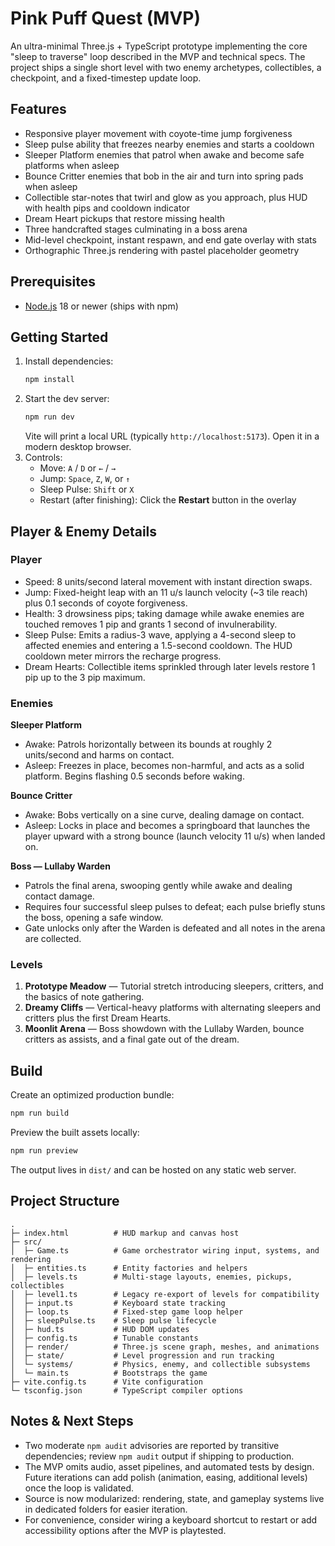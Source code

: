 # Pink Puff Quest (MVP)

An ultra-minimal Three.js + TypeScript prototype implementing the core "sleep to traverse" loop described in the MVP and technical specs. The project ships a single short level with two enemy archetypes, collectibles, a checkpoint, and a fixed-timestep update loop.

## Features

- Responsive player movement with coyote-time jump forgiveness
- Sleep pulse ability that freezes nearby enemies and starts a cooldown
- Sleeper Platform enemies that patrol when awake and become safe platforms when asleep
- Bounce Critter enemies that bob in the air and turn into spring pads when asleep
- Collectible star-notes that twirl and glow as you approach, plus HUD with health pips and cooldown indicator
- Dream Heart pickups that restore missing health
- Three handcrafted stages culminating in a boss arena
- Mid-level checkpoint, instant respawn, and end gate overlay with stats
- Orthographic Three.js rendering with pastel placeholder geometry

## Prerequisites

- [Node.js](https://nodejs.org/) 18 or newer (ships with npm)

## Getting Started

1. Install dependencies:
   ```powershell
   npm install
   ```
2. Start the dev server:
   ```powershell
   npm run dev
   ```
   Vite will print a local URL (typically `http://localhost:5173`). Open it in a modern desktop browser.
3. Controls:
   - Move: `A` / `D` or `←` / `→`
   - Jump: `Space`, `Z`, `W`, or `↑`
   - Sleep Pulse: `Shift` or `X`
   - Restart (after finishing): Click the **Restart** button in the overlay

## Player & Enemy Details

### Player

- Speed: 8 units/second lateral movement with instant direction swaps.
- Jump: Fixed-height leap with an 11 u/s launch velocity (~3 tile reach) plus 0.1 seconds of coyote forgiveness.
- Health: 3 drowsiness pips; taking damage while awake enemies are touched removes 1 pip and grants 1 second of invulnerability.
- Sleep Pulse: Emits a radius-3 wave, applying a 4-second sleep to affected enemies and entering a 1.5-second cooldown. The HUD cooldown meter mirrors the recharge progress.
- Dream Hearts: Collectible items sprinkled through later levels restore 1 pip up to the 3 pip maximum.

### Enemies

**Sleeper Platform**

- Awake: Patrols horizontally between its bounds at roughly 2 units/second and harms on contact.
- Asleep: Freezes in place, becomes non-harmful, and acts as a solid platform. Begins flashing 0.5 seconds before waking.

**Bounce Critter**

- Awake: Bobs vertically on a sine curve, dealing damage on contact.
- Asleep: Locks in place and becomes a springboard that launches the player upward with a strong bounce (launch velocity 11 u/s) when landed on.

**Boss — Lullaby Warden**

- Patrols the final arena, swooping gently while awake and dealing contact damage.
- Requires four successful sleep pulses to defeat; each pulse briefly stuns the boss, opening a safe window.
- Gate unlocks only after the Warden is defeated and all notes in the arena are collected.

### Levels

1. **Prototype Meadow** — Tutorial stretch introducing sleepers, critters, and the basics of note gathering.
2. **Dreamy Cliffs** — Vertical-heavy platforms with alternating sleepers and critters plus the first Dream Hearts.
3. **Moonlit Arena** — Boss showdown with the Lullaby Warden, bounce critters as assists, and a final gate out of the dream.

## Build

Create an optimized production bundle:
```powershell
npm run build
```
Preview the built assets locally:
```powershell
npm run preview
```
The output lives in `dist/` and can be hosted on any static web server.

## Project Structure

```
.
├─ index.html          # HUD markup and canvas host
├─ src/
│  ├─ Game.ts          # Game orchestrator wiring input, systems, and rendering
│  ├─ entities.ts      # Entity factories and helpers
│  ├─ levels.ts        # Multi-stage layouts, enemies, pickups, collectibles
│  ├─ level1.ts        # Legacy re-export of levels for compatibility
│  ├─ input.ts         # Keyboard state tracking
│  ├─ loop.ts          # Fixed-step game loop helper
│  ├─ sleepPulse.ts    # Sleep pulse lifecycle
│  ├─ hud.ts           # HUD DOM updates
│  ├─ config.ts        # Tunable constants
│  ├─ render/          # Three.js scene graph, meshes, and animations
│  ├─ state/           # Level progression and run tracking
│  └─ systems/         # Physics, enemy, and collectible subsystems
│  └─ main.ts          # Bootstraps the game
├─ vite.config.ts      # Vite configuration
└─ tsconfig.json       # TypeScript compiler options
```

## Notes & Next Steps

- Two moderate `npm audit` advisories are reported by transitive dependencies; review `npm audit` output if shipping to production.
- The MVP omits audio, asset pipelines, and automated tests by design. Future iterations can add polish (animation, easing, additional levels) once the loop is validated.
- Source is now modularized: rendering, state, and gameplay systems live in dedicated folders for easier iteration.
- For convenience, consider wiring a keyboard shortcut to restart or add accessibility options after the MVP is playtested.
